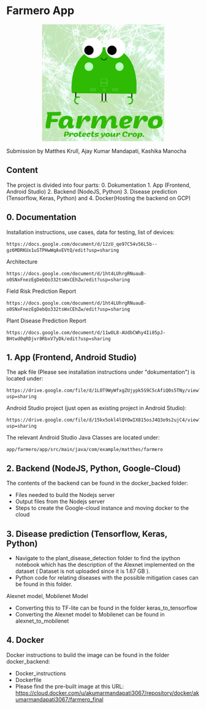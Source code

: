 # Farmero App

<p align="center"> 
<img src="farmero.png">
</p>

Submission by Matthes Krull, Ajay Kumar Mandapati, Kashika Manocha 


## Content

The project is divided into four parts: 0. Dokumentation 1. App (Frontend, Android Studio) 2. Backend (NodeJS, Python) 3. Disease prediction (Tensorflow, Keras, Python) and 4. Docker(Hosting the backend on GCP)

## 0. Documentation

Installation instructions, use cases, data for testing, list of devices:

```
https://docs.google.com/document/d/12zU_qe97C54v56L5b--gz6MDRKUx1uSTPHwWqAvEVtQ/edit?usp=sharing
```

Architecture
```
https://docs.google.com/document/d/1ht4LUhrgRNuauB-o0SNxFnezEgDebQo332tsWxCEhZw/edit?usp=sharing
```

Field Risk Prediction Report
```
https://docs.google.com/document/d/1ht4LUhrgRNuauB-o0SNxFnezEgDebQo332tsWxCEhZw/edit?usp=sharing
```

Plant Disease Prediction Report
```
https://docs.google.com/document/d/11wOL8-AUdbCWhy4Ii85pJ-BHtwd0qRDjvr8RbxV7yDk/edit?usp=sharing
```


## 1. App (Frontend, Android Studio)


The apk file (Please see installation instructions under "dokumentation") is located under:
```
https://drive.google.com/file/d/1L0T9WyWfxgZUjypk5S9C5cAfiQ0s5TNy/view?usp=sharing
```

Android Studio project (just open as existing project in Android Studio):

```
https://drive.google.com/file/d/15kx5okl4lQYOwIX815osJ4Q3o9s2ujC4/view?usp=sharing
```
The relevant Android Studio Java Classes are located under:

```
app/farmero/app/src/main/java/com/example/matthes/farmero
```


## 2. Backend (NodeJS, Python, Google-Cloud)
The contents of the backend can be found in the docker_backed folder:
- Files needed to build the Nodejs server
- Output files from the Nodejs server
- Steps to create the Google-cloud instance and moving docker to the cloud

## 3. Disease prediction (Tensorflow, Keras, Python)
- Navigate to the plant_disease_detection folder to find the ipython notebook which has the description of the Alexnet implemented on the dataset ( Dataset is not uploaded since it is 1.67 GB ).
- Python code for relating diseases with the possible mitigation cases can be found in this folder.

Alexnet model, Mobilenet Model
- Converting this to TF-lite can be found in the folder keras_to_tensorflow
- Converting the Alexnet model to Mobilenet can be found in alexnet_to_mobilenet

## 4. Docker
Docker instructions to build the image can be found in the folder docker_backend:
- Docker_instructions
- Dockerfile
- Please find the pre-built image at this URL:
https://cloud.docker.com/u/akumarmandapati3067/repository/docker/akumarmandapati3067/farmero_final

